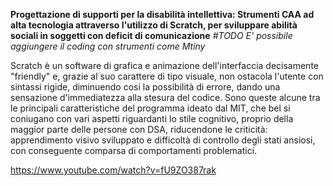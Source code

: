 **Progettazione di supporti per la disabilità intellettiva: Strumenti CAA ad alta tecnologia attraverso l'utilizzo di Scratch, per sviluppare abilità sociali in soggetti con deficit di comunicazione**
*#TODO E' possibile aggiungere il coding con strumenti come Mtiny*

Scratch è un software di grafica e animazione dell'interfaccia decisamente "friendly" e, grazie al suo carattere di tipo visuale, non ostacola l'utente con sintassi rigide, diminuendo cosi la possibilità di errore, dando una sensazione d'immediatezza alla stesura del codice. 
Sono queste alcune tra le principali caratteristiche del programma ideato dal MIT, che bel si coniugano con vari aspetti riguardanti lo stile cognitivo, proprio della maggior parte delle persone con DSA, riducendone le criticità: apprendimento visivo sviluppato e difficoltà di controllo degli stati ansiosi, con conseguente comparsa di comportamenti problematici.

https://www.youtube.com/watch?v=fU9ZO387rak

